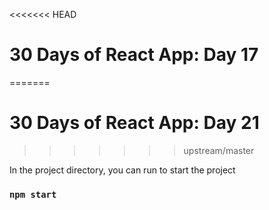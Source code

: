 <<<<<<< HEAD
# 30 Days of React App: Day 17
=======
# 30 Days of React App: Day 21
>>>>>>> upstream/master

In the project directory, you can run to start the project

### `npm start`
